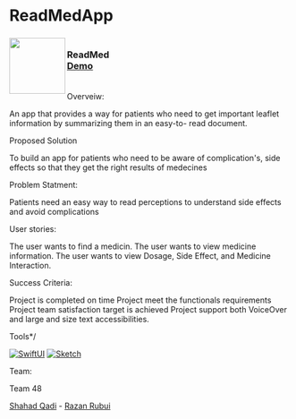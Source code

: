 # ReadMedApp
<!-- PROJECT LOGO -->
<div>
<h3><img align="left" width="100" height="100" src="ReadMed.png"> <br/> ReadMed <br/>
<a href="https://drive.google.com/file/d/1voRDPYBD59nTCgkxK2VCdDymXtrjr1hE/view?usp=share_link">Demo</a> <br/> <br/> </h3>
</div>

Overveiw:

An app that provides a way for patients who need to get important leaflet information by summarizing them in an easy-to- read document.

Proposed Solution

To build an app for patients who need to be aware of complication's, side effects so that they get the right results of medecines

Problem Statment:

Patients need an easy way to read perceptions to understand side effects and avoid complications

User stories:

The user wants to find a medicin.
The user wants to view medicine information.
The user wants to view Dosage, Side Effect, and Medicine Interaction.

Success Criteria:

Project is completed on time
Project meet the functionals requirements
Project team satisfaction target is achieved
Project support both VoiceOver and large and size text accessibilities.

Tools*/

[![SwiftUI][SwiftUI-img]][SwiftUI-url] [![Sketch][Sketch-img]][Sketch-url]

Team:

Team 48

<a href="https://www.linkedin.com/in/khulood-alhamed-73a837209/">Shahad Qadi</a> - <a href="https://www.linkedin.com/in/wedad-almehmadi-701476200/">Razan Rubui</a>
<!-- MARKDOWN LINKS & IMAGES -->
<!-- https://www.markdownguide.org/basic-syntax/#reference-style-links -->
[SwiftUI-img]: https://img.shields.io/badge/-SwiftUI-blue
[SwiftUI-url]: https://developer.apple.com/xcode/swiftui/
[Sketch-img]: https://img.shields.io/badge/-Sketch-yellow
[Sketch-url]: https://www.sketch.com
